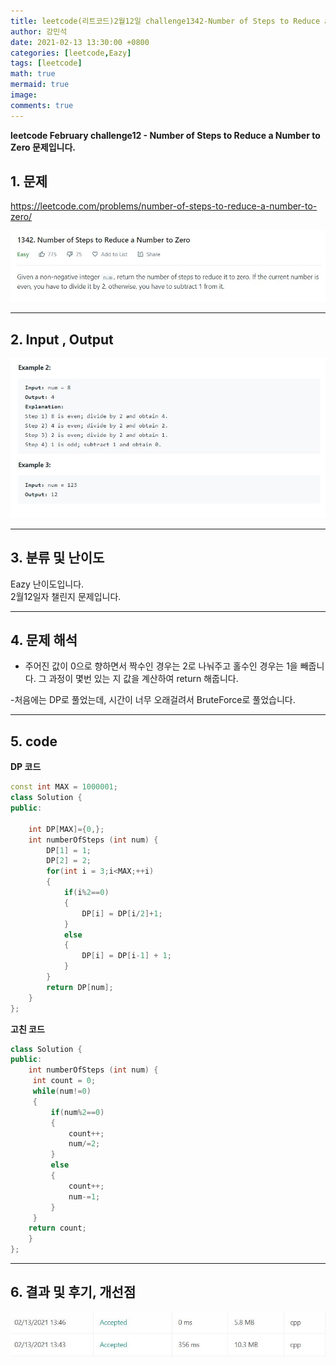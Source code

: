 ```yaml
---
title: leetcode(리트코드)2월12일 challenge1342-Number of Steps to Reduce a Number to Zero
author: 강민석
date: 2021-02-13 13:30:00 +0800
categories: [leetcode,Eazy]
tags: [leetcode]
math: true
mermaid: true
image: 
comments: true
---
```


**leetcode February challenge12 - Number of Steps to Reduce a Number to Zero 문제입니다.**

## 1. 문제
<https://leetcode.com/problems/number-of-steps-to-reduce-a-number-to-zero/>  

![](/assets/img/sample/leetcode/1342/Problem.JPG)  

-----  

## 2. Input , Output

![](/assets/img/sample/leetcode/1342/input.JPG)  


-----  

## 3. 분류 및 난이도

Eazy 난이도입니다.  
2월12일자 챌린지 문제입니다.   

-----  

## 4. 문제 해석

- 주어진 값이 0으로 향하면서 짝수인 경우는 2로 나눠주고 홀수인 경우는 1을 빼줍니다. 그 과정이 몇번 있는 지 값을 계산하여 return 해줍니다.  

-처음에는 DP로 풀었는데, 시간이 너무 오래걸려서 BruteForce로 풀었습니다.  


-----  

## 5. code

**DP 코드**


```c++
const int MAX = 1000001;
class Solution {
public:

    int DP[MAX]={0,};
    int numberOfSteps (int num) {
        DP[1] = 1;
        DP[2] = 2;
        for(int i = 3;i<MAX;++i)
        {
            if(i%2==0)
            {
                DP[i] = DP[i/2]+1;
            }
            else
            {
                DP[i] = DP[i-1] + 1;
            }
        }
        return DP[num];
    }
};
```

**고친 코드**

```c++
class Solution {
public:
    int numberOfSteps (int num) {
     int count = 0;
     while(num!=0)
     {
         if(num%2==0)
         {
             count++;
             num/=2;
         }
         else
         {
             count++;
             num-=1;
         }
     }
    return count;
    }
};
```

-----

## 6. 결과 및 후기, 개선점
  

![](/assets/img/sample/leetcode/1342/result.JPG) 

